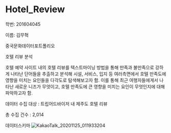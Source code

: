 # Hotel_Review

학번: 201604045

이름: 김무혁

중국문화데이터포트폴리오

호텔 리뷰 분석

호텔 예약 사이트 내의 호텔 리뷰를 텍스트마이닝 방법을 통해 
만족과 불만족으로 강하게 나타난 단어들을 추출하고 분석해 
시설, 서비스, 입지 등 여러측면에서 호텔 만족도에 영향을 미치는
요인들을 다각도로 탐색해보고자 함. 이를 통해 최근 여행자들에게서 나타난 새로운 니즈가 무엇이고, 
호텔 만족도에 큰 영향을 미치는 요인이 무엇인지에 대해 파악하고자 함.

데이터 수집 대상 : 트립어드바이저 내 제주도 호텔 리뷰

총 수집 건수 : 2,014

데이터스키마
![KakaoTalk_20201125_011933204](https://user-images.githubusercontent.com/74213615/100122164-6fd6a780-2ebc-11eb-98c5-94a1e7f1d441.png)
